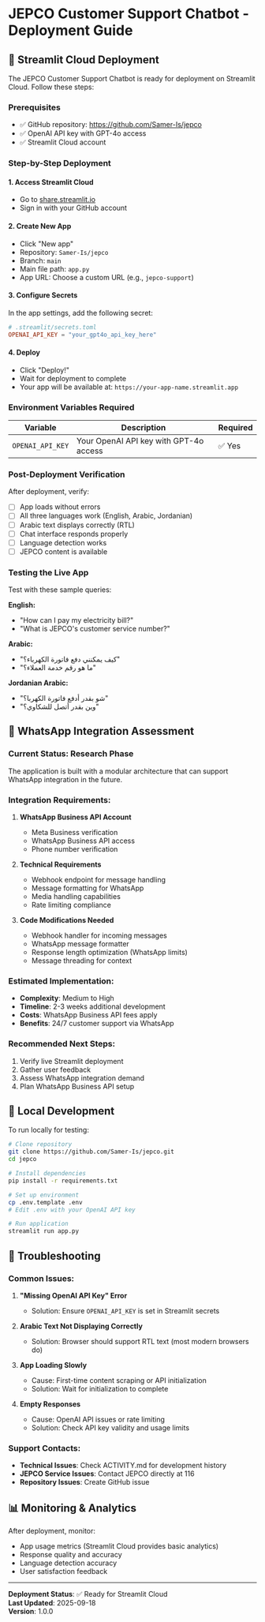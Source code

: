 # JEPCO Customer Support Chatbot - Deployment Guide

## 🚀 Streamlit Cloud Deployment

The JEPCO Customer Support Chatbot is ready for deployment on Streamlit Cloud. Follow these steps:

### Prerequisites
- ✅ GitHub repository: https://github.com/Samer-Is/jepco
- ✅ OpenAI API key with GPT-4o access
- ✅ Streamlit Cloud account

### Step-by-Step Deployment

#### 1. Access Streamlit Cloud
- Go to [share.streamlit.io](https://share.streamlit.io)
- Sign in with your GitHub account

#### 2. Create New App
- Click "New app"
- Repository: `Samer-Is/jepco`
- Branch: `main`
- Main file path: `app.py`
- App URL: Choose a custom URL (e.g., `jepco-support`)

#### 3. Configure Secrets
In the app settings, add the following secret:

```toml
# .streamlit/secrets.toml
OPENAI_API_KEY = "your_gpt4o_api_key_here"
```

#### 4. Deploy
- Click "Deploy!"
- Wait for deployment to complete
- Your app will be available at: `https://your-app-name.streamlit.app`

### Environment Variables Required

| Variable | Description | Required |
|----------|-------------|----------|
| `OPENAI_API_KEY` | Your OpenAI API key with GPT-4o access | ✅ Yes |

### Post-Deployment Verification

After deployment, verify:
- [ ] App loads without errors
- [ ] All three languages work (English, Arabic, Jordanian)
- [ ] Arabic text displays correctly (RTL)
- [ ] Chat interface responds properly
- [ ] Language detection works
- [ ] JEPCO content is available

### Testing the Live App

Test with these sample queries:

**English:**
- "How can I pay my electricity bill?"
- "What is JEPCO's customer service number?"

**Arabic:**
- "كيف يمكنني دفع فاتورة الكهرباء؟"
- "ما هو رقم خدمة العملاء؟"

**Jordanian Arabic:**
- "شو بقدر أدفع فاتورة الكهربا؟"
- "وين بقدر أتصل للشكاوي؟"

## 📱 WhatsApp Integration Assessment

### Current Status: Research Phase

The application is built with a modular architecture that can support WhatsApp integration in the future.

### Integration Requirements:
1. **WhatsApp Business API Account**
   - Meta Business verification
   - WhatsApp Business API access
   - Phone number verification

2. **Technical Requirements**
   - Webhook endpoint for message handling
   - Message formatting for WhatsApp
   - Media handling capabilities
   - Rate limiting compliance

3. **Code Modifications Needed**
   - Webhook handler for incoming messages
   - WhatsApp message formatter
   - Response length optimization (WhatsApp limits)
   - Message threading for context

### Estimated Implementation:
- **Complexity**: Medium to High
- **Timeline**: 2-3 weeks additional development
- **Costs**: WhatsApp Business API fees apply
- **Benefits**: 24/7 customer support via WhatsApp

### Recommended Next Steps:
1. Verify live Streamlit deployment
2. Gather user feedback
3. Assess WhatsApp integration demand
4. Plan WhatsApp Business API setup

## 🔧 Local Development

To run locally for testing:

```bash
# Clone repository
git clone https://github.com/Samer-Is/jepco.git
cd jepco

# Install dependencies
pip install -r requirements.txt

# Set up environment
cp .env.template .env
# Edit .env with your OpenAI API key

# Run application
streamlit run app.py
```

## 🐛 Troubleshooting

### Common Issues:

1. **"Missing OpenAI API Key" Error**
   - Solution: Ensure `OPENAI_API_KEY` is set in Streamlit secrets

2. **Arabic Text Not Displaying Correctly**
   - Solution: Browser should support RTL text (most modern browsers do)

3. **App Loading Slowly**
   - Cause: First-time content scraping or API initialization
   - Solution: Wait for initialization to complete

4. **Empty Responses**
   - Cause: OpenAI API issues or rate limiting
   - Solution: Check API key validity and usage limits

### Support Contacts:
- **Technical Issues**: Check ACTIVITY.md for development history
- **JEPCO Service Issues**: Contact JEPCO directly at 116
- **Repository Issues**: Create GitHub issue

## 📊 Monitoring & Analytics

After deployment, monitor:
- App usage metrics (Streamlit Cloud provides basic analytics)
- Response quality and accuracy
- Language detection accuracy
- User satisfaction feedback

---

**Deployment Status**: ✅ Ready for Streamlit Cloud  
**Last Updated**: 2025-09-18  
**Version**: 1.0.0
